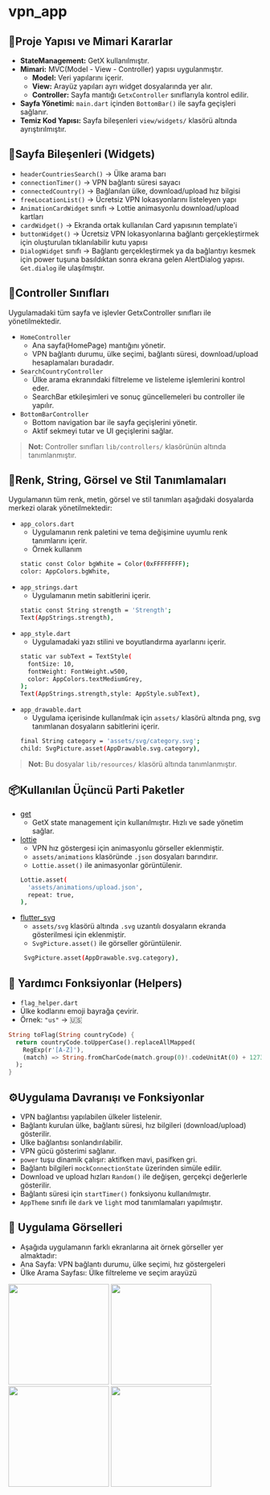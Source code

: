 # vpn_app


## 🧩Proje Yapısı ve Mimari Kararlar

- **StateManagement:** GetX kullanılmıştır. 
- **Mimari:** MVC(Model - View - Controller) yapısı uygulanmıştır.
    - **Model:** Veri yapılarını içerir.
    - **View:** Arayüz yapıları ayrı widget dosyalarında yer alır.
    - **Controller:** Sayfa mantığı `GetxController` sınıflarıyla kontrol edilir.
- **Sayfa Yönetimi:** `main.dart` içinden `BottomBar()` ile sayfa geçişleri sağlanır.
- **Temiz Kod Yapısı:** Sayfa bileşenleri `view/widgets/` klasörü altında ayrıştırılmıştır. 

## 🧱Sayfa Bileşenleri (Widgets)

- `headerCountriesSearch()` &#8594; Ülke arama barı
- `connectionTimer()` &#8594; VPN bağlantı süresi sayacı
- `connectedCountry()` &#8594; Bağlanılan ülke, download/upload hız bilgisi
- `freeLocationList()` &#8594; Ücretsiz VPN lokasyonlarını listeleyen yapı
- `AnimationCardWidget` sınıfı &#8594; Lottie animasyonlu download/upload kartları
- `cardWidget()` &#8594; Ekranda ortak kullanılan Card yapısının template'i 
- `buttonWidget()` &#8594; Ücretsiz VPN lokasyonlarına bağlantı gerçekleştirmek için oluşturulan tıklanılabilir kutu yapısı
- `DialogWidget` sınıfı &#8594; Bağlantı gerçekleştirmek ya da bağlantıyı kesmek için power tuşuna basıldıktan sonra ekrana gelen AlertDialog yapısı. `Get.dialog` ile ulaşılmıştır.

## 🧠Controller Sınıfları

Uygulamadaki tüm sayfa ve işlevler GetxController sınıfları ile yönetilmektedir.

- `HomeController`
  - Ana sayfa(HomePage) mantığını yönetir.
  - VPN bağlantı durumu, ülke seçimi, bağlantı süresi, download/upload hesaplamaları buradadır.
- `SearchCountryController`
  - Ülke arama ekranındaki filtreleme ve listeleme işlemlerini kontrol eder.
  - SearchBar etkileşimleri ve sonuç güncellemeleri bu controller ile yapılır.
- `BottomBarController`
  - Bottom navigation bar ile sayfa geçişlerini yönetir.
  - Aktif sekmeyi tutar ve UI geçişlerini sağlar.
> **Not:** Controller sınıfları `lib/controllers/` klasörünün altında tanımlanmıştır.

## 🎨Renk, String, Görsel ve Stil Tanımlamaları

Uygulamanın tüm renk, metin, görsel ve stil tanımları aşağıdaki dosyalarda merkezi olarak yönetilmektedir:
- `app_colors.dart` 
  - Uygulamanın renk paletini ve tema değişimine uyumlu renk tanımlarını içerir.
  - Örnek kullanım
  ```bash
  static const Color bgWhite = Color(0xFFFFFFFF);
  color: AppColors.bgWhite,
  ```
- `app_strings.dart`
  - Uygulamanın metin sabitlerini içerir.
  ```bash
  static const String strength = 'Strength';
  Text(AppStrings.strength),
  ```
- `app_style.dart`
  - Uygulamadaki yazı stilini ve boyutlandırma ayarlarını içerir.
  ```bash
  static var subText = TextStyle(
    fontSize: 10,
    fontWeight: FontWeight.w500,
    color: AppColors.textMediumGrey,
  );
  Text(AppStrings.strength,style: AppStyle.subText),
  ```
- `app_drawable.dart`
  - Uygulama içerisinde kullanılmak için `assets/` klasörü altında png, svg tanımlanan dosyaların sabitlerini içerir.
  ```bash
  final String category = 'assets/svg/category.svg';
  child: SvgPicture.asset(AppDrawable.svg.category),
  ```
> **Not:** Bu dosyalar `lib/resources/` klasörü altında tanımlanmıştır.

## 📦Kullanılan Üçüncü Parti Paketler

- [get](https://pub.dev/packages/get)
  - GetX state management için kullanılmıştır. Hızlı ve sade yönetim sağlar.
- [lottie](https://pub.dev/packages/lottie)
  - VPN hız göstergesi için animasyonlu görseller eklenmiştir.
  - `assets/animations` klasöründe `.json` dosyaları barındırır.
  - `Lottie.asset()` ile animasyonlar görüntülenir.
  ```bash
  Lottie.asset(
    'assets/animations/upload.json',
    repeat: true,
  ),
  ```
- [flutter_svg](https://pub.dev/packages/flutter_svg)
  - `assets/svg` klasörü altında `.svg` uzantılı dosyaların ekranda gösterilmesi için  eklenmiştir.
  - `SvgPicture.asset()` ile görseller görüntülenir.
  ```bash
   SvgPicture.asset(AppDrawable.svg.category),
  ```
## 🧰 Yardımcı Fonksiyonlar (Helpers)
-  `flag_helper.dart`
- Ülke kodlarını emoji bayrağa çevirir.
- Örnek: `"us"` → 🇺🇸

```dart
String toFlag(String countryCode) {
  return countryCode.toUpperCase().replaceAllMapped(
    RegExp(r'[A-Z]'),
    (match) => String.fromCharCode(match.group(0)!.codeUnitAt(0) + 127397),
  );
}
```
## ⚙️Uygulama Davranışı ve Fonksiyonlar

- VPN bağlantısı yapılabilen ülkeler listelenir.
- Bağlantı kurulan ülke, bağlantı süresi, hız bilgileri (download/upload) gösterilir.
- Ülke bağlantısı sonlandırılabilir.
- VPN gücü gösterimi sağlanır.
- `power` tuşu dinamik çalışır: aktifken mavi, pasifken gri.
- Bağlantı bilgileri `mockConnectionState` üzerinden simüle edilir.
- Download ve upload hızları `Random()` ile değişen, gerçekçi değerlerle gösterilir.
- Bağlantı süresi için `startTimer()` fonksiyonu kullanılmıştır.
- `AppTheme` sınıfı ile `dark` ve `light` mod tanımlamaları yapılmıştır.

## 📸 Uygulama Görselleri

- Aşağıda uygulamanın farklı ekranlarına ait örnek görseller yer almaktadır:
- Ana Sayfa: VPN bağlantı durumu, ülke seçimi, hız göstergeleri
- Ülke Arama Sayfası: Ülke filtreleme ve seçim arayüzü
  

<p>
  <img src="https://github.com/user-attachments/assets/a6a3e31f-1d64-4ed0-ad42-78656c25fdc1" width="200" />
  <img src="https://github.com/user-attachments/assets/6d0d4670-e20f-44ee-bd2c-2edb1ceef1f9" width="200" />
  <img src="https://github.com/user-attachments/assets/51d4e50b-3b19-4875-be79-289920a4cfa4" width="200" />
  <img src="https://github.com/user-attachments/assets/e641b06c-cdf1-4caa-8377-be8e12db7ca8" width="200" />
</p>



